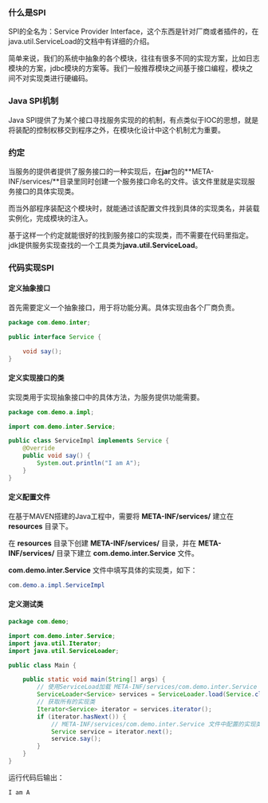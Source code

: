 ### 什么是SPI

SPI的全名为：Service Provider Interface，这个东西是针对厂商或者插件的，在java.util.ServiceLoad的文档中有详细的介绍。

简单来说，我们的系统中抽象的各个模块，往往有很多不同的实现方案，比如日志模块的方案，jdbc模块的方案等。我们一般推荐模块之间基于接口编程，模块之间不对实现类进行硬编码。



### Java SPI机制

Java SPI提供了为某个接口寻找服务实现的的机制，有点类似于IOC的思想，就是将装配的控制权移交到程序之外，在模块化设计中这个机制尤为重要。



### 约定

当服务的提供者提供了服务接口的一种实现后，在**jar**包的**META-INF/services/**目录里同时创建一个服务接口命名的文件。该文件里就是实现服务接口的具体实现类。

而当外部程序装配这个模块时，就能通过该配置文件找到具体的实现类名，并装载实例化，完成模块的注入。

基于这样一个约定就能很好的找到服务接口的实现类，而不需要在代码里指定。jdk提供服务实现查找的一个工具类为**java.util.ServiceLoad**。



### 代码实现SPI

#### 定义抽象接口

首先需要定义一个抽象接口，用于将功能分离。具体实现由各个厂商负责。

```java
package com.demo.inter;

public interface Service {

    void say();
}
```

#### 定义实现接口的类

实现类用于实现抽象接口中的具体方法，为服务提供功能需要。

```java
package com.demo.a.impl;

import com.demo.inter.Service;

public class ServiceImpl implements Service {
    @Override
    public void say() {
        System.out.println("I am A");
    }
}
```

#### 定义配置文件

在基于MAVEN搭建的Java工程中，需要将 **META-INF/services/** 建立在 **resources** 目录下。

在 **resources** 目录下创建  **META-INF/services/** 目录，并在  **META-INF/services/** 目录下建立 **com.demo.inter.Service** 文件。

**com.demo.inter.Service** 文件中填写具体的实现类，如下：

```java
com.demo.a.impl.ServiceImpl
```

#### 定义测试类

```java
package com.demo;

import com.demo.inter.Service;
import java.util.Iterator;
import java.util.ServiceLoader;

public class Main {

    public static void main(String[] args) {
        // 使用ServiceLoad加载 META-INF/services/com.demo.inter.Service 文件下的内容
        ServiceLoader<Service> services = ServiceLoader.load(Service.class);
        // 获取所有的实现类
        Iterator<Service> iterator = services.iterator();
        if (iterator.hasNext()) {
            // META-INF/services/com.demo.inter.Service 文件中配置的实现类
            Service service = iterator.next();
            service.say();
        }
    }
}

```

运行代码后输出：

```java
I am A
```

